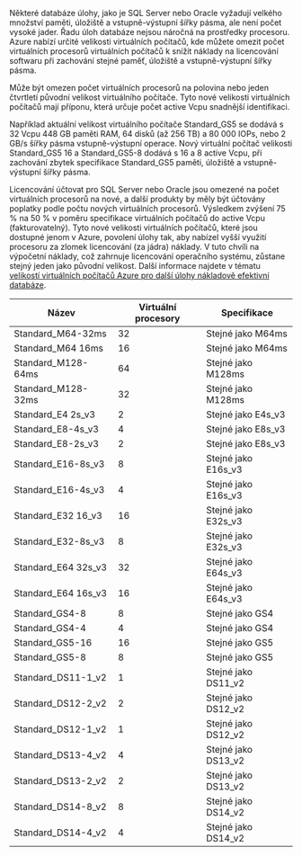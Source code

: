 

Některé databáze úlohy, jako je SQL Server nebo Oracle vyžadují velkého množství paměti, úložiště a vstupně-výstupní šířky pásma, ale není počet vysoké jader. Řadu úloh databáze nejsou náročná na prostředky procesoru. Azure nabízí určité velikosti virtuálních počítačů, kde můžete omezit počet virtuálních procesorů virtuálních počítačů k snížit náklady na licencování softwaru při zachování stejné paměť, úložiště a vstupně-výstupní šířky pásma.

Může být omezen počet virtuálních procesorů na polovina nebo jeden čtvrtletí původní velikost virtuálního počítače. Tyto nové velikosti virtuálních počítačů mají příponu, která určuje počet active Vcpu snadnější identifikaci.

Například aktuální velikost virtuálního počítače Standard_GS5 se dodává s 32 Vcpu 448 GB paměti RAM, 64 disků (až 256 TB) a 80 000 IOPs, nebo 2 GB/s šířky pásma vstupně-výstupní operace. Nový virtuální počítač velikosti Standard_GS5 16 a Standard_GS5-8 dodává s 16 a 8 active Vcpu, při zachování zbytek specifikace Standard_GS5 paměti, úložiště a vstupně-výstupní šířky pásma.

Licencování účtovat pro SQL Server nebo Oracle jsou omezené na počet virtuálních procesorů na nové, a další produkty by měly být účtovány poplatky podle počtu nových virtuálních procesorů. Výsledkem zvýšení 75 % na 50 % v poměru specifikace virtuálních počítačů do active Vcpu (fakturovatelný). Tyto nové velikosti virtuálních počítačů, které jsou dostupné jenom v Azure, povolení úlohy tak, aby nabízel vyšší využití procesoru za zlomek licencování (za jádra) náklady. V tuto chvíli na výpočetní náklady, což zahrnuje licencování operačního systému, zůstane stejný jeden jako původní velikost. Další informace najdete v tématu [velikostí virtuálních počítačů Azure pro další úlohy nákladově efektivní databáze](https://azure.microsoft.com/blog/announcing-new-azure-vm-sizes-for-more-cost-effective-database-workloads/).


| Název                | Virtuální procesory | Specifikace           |
|---------------------|------|-----------------|
| Standard_M64-32ms   | 32   | Stejné jako M64ms   |
| Standard_M64 16ms   | 16   | Stejné jako M64ms   |
| Standard_M128-64ms  | 64   | Stejné jako M128ms  |
| Standard_M128-32ms  | 32   | Stejné jako M128ms  |
| Standard_E4 2s_v3   | 2    | Stejné jako E4s_v3  |
| Standard_E8-4s_v3   | 4    | Stejné jako E8s_v3  |
| Standard_E8-2s_v3   | 2    | Stejné jako E8s_v3  |
| Standard_E16-8s_v3  | 8    | Stejné jako E16s_v3 |
| Standard_E16-4s_v3  | 4    | Stejné jako E16s_v3 |
| Standard_E32 16_v3  | 16   | Stejné jako E32s_v3 |
| Standard_E32-8s_v3  | 8    | Stejné jako E32s_v3 |
| Standard_E64 32s_v3 | 32   | Stejné jako E64s_v3 |
| Standard_E64 16s_v3 | 16   | Stejné jako E64s_v3 |
| Standard_GS4-8      | 8    | Stejné jako GS4     |
| Standard_GS4-4      | 4    | Stejné jako GS4     |
| Standard_GS5-16     | 16   | Stejné jako GS5     |
| Standard_GS5-8      | 8    | Stejné jako GS5     |
| Standard_DS11-1_v2  | 1    | Stejné jako DS11_v2 |
| Standard_DS12-2_v2  | 2    | Stejné jako DS12_v2 |
| Standard_DS12-1_v2  | 1    | Stejné jako DS12_v2 |
| Standard_DS13-4_v2  | 4    | Stejné jako DS13_v2 |
| Standard_DS13-2_v2  | 2    | Stejné jako DS13_v2 |
| Standard_DS14-8_v2  | 8    | Stejné jako DS14_v2 |
| Standard_DS14-4_v2  | 4    | Stejné jako DS14_v2 |
